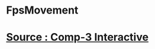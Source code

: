 # FpsMovement
# [Source : Comp-3 Interactive](https://youtube.com/playlist?list=PLfhbBaEcybmgidDH3RX_qzFM0mIxWJa21&si=w9RS_iz30Qd5zR-h)
